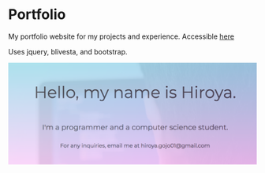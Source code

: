 # Portfolio
My portfolio website for my projects and experience. Accessible [here](https://hidoya.github.io)

Uses jquery, blivesta, and bootstrap.

![alt text](images/projects/portfolio.png)
